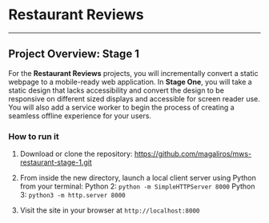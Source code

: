 # Restaurant Reviews
---

## Project Overview: Stage 1

For the **Restaurant Reviews** projects, you will incrementally convert a static webpage to a mobile-ready web application. In **Stage One**, you will take a static design that lacks accessibility and convert the design to be responsive on different sized displays and accessible for screen reader use. You will also add a service worker to begin the process of creating a seamless offline experience for your users.

### How to run it

1. Download or clone the repository: https://github.com/magaliros/mws-restaurant-stage-1.git

2. From inside the new directory, launch a local client server using Python from your terminal: 
	Python 2: `python -m SimpleHTTPServer 8000`
	Python 3: `python3 -m http.server 8000`

3. Visit the site in your browser at `http://localhost:8000`